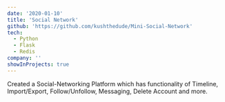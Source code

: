 ```yaml
---
date: '2020-01-10'
title: 'Social Network'
github: 'https://github.com/kushthedude/Mini-Social-Network'
tech:
  - Python
  - Flask
  - Redis
company: ''
showInProjects: true
---
```


Created a Social-Networking Platform which has functionality of Timeline, Import/Export, Follow/Unfollow, Messaging, Delete Account and more.

